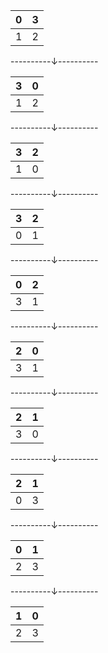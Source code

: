 |0|3|
|---|---|
|1|2|
----------&darr;----------

|3|0|
|---|---|
|1|2|
----------&darr;----------

|3|2|
|---|---|
|1|0|
----------&darr;----------

|3|2|
|---|---|
|0|1|
----------&darr;----------

|0|2|
|---|---|
|3|1|
----------&darr;----------

|2|0|
|---|---|
|3|1|
----------&darr;----------

|2|1|
|---|---|
|3|0|
----------&darr;----------

|2|1|
|---|---|
|0|3|
----------&darr;----------

|0|1|
|---|---|
|2|3|
----------&darr;----------

|1|0|
|---|---|
|2|3|
